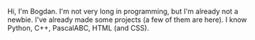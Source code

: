   Hi, I'm Bogdan. I'm not very long in programming, but I'm already not a newbie. 
I've already made some projects (a few of them are here). I know Python, C++, PascalABC, HTML (and CSS). 

